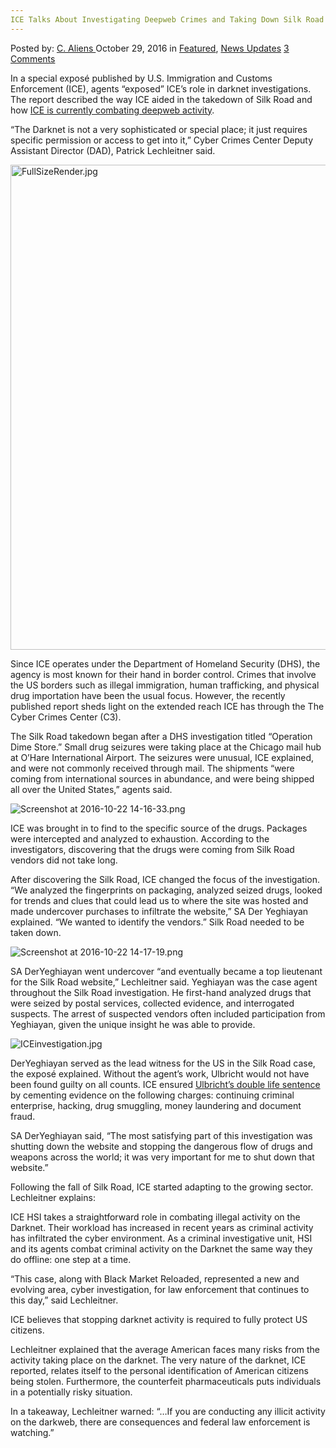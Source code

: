 ```yaml
---
ICE Talks About Investigating Deepweb Crimes and Taking Down Silk Road
---
```

<article class="post-listing post-16155 post type-post status-publish format-standard has-post-thumbnail hentry  tag-crimes tag-deepweb tag-ice tag-investigating tag-talks">
    <div class="post-inner">
        <span>Posted by: <a href="https://www.deepdotweb.com/author/caliens/" title="">C. Aliens </a></span>
    <span>October 29, 2016</span>
    <span>in <a href="https://www.deepdotweb.com/category/deepdot-news/" rel="category tag">Featured</a>, <a href="https://www.deepdotweb.com/category/news-updates/" rel="category tag">News Updates</a></span>
    <span><a href="https://www.deepdotweb.com/2016/10/29/ice-talks-investigating-deepweb-crimes-taking-silk-road/#comments">3 Comments</a></span>
    </p>
    <div class="clear"></div>
    <div class="entry">
    <p>In a special exposé published by U.S. Immigration and Customs Enforcement (ICE), agents “exposed” ICE’s role in darknet investigations. The report described the way ICE aided in the takedown of Silk Road and how <a href="https://www.ice.gov/features/darknet">ICE is currently combating deepweb activity</a>.</p>
    <p>“The Darknet is not a very sophisticated or special place; it just requires specific permission or access to get into it,” Cyber Crimes Center Deputy Assistant Director (DAD), Patrick Lechleitner said.</p>
    <p><img class="wp-image-16156 aligncenter" src="/imgs/2016/10/fullsizerender-jpg.jpeg" alt="FullSizeRender.jpg" width="885" height="776" srcset="/imgs/2016/10/fullsizerender-jpg.jpeg 2500w, /imgs/2016/10/fullsizerender-jpg-300x263.jpeg 300w, /imgs/2016/10/fullsizerender-jpg-1024x897.jpeg 1024w" sizes="(max-width: 885px) 100vw, 885px"/></p>
    <p>Since ICE operates under the Department of Homeland Security (DHS), the agency is most known for their hand in border control. Crimes that involve the US borders such as illegal immigration, human trafficking, and physical drug importation have been the usual focus. However, the recently published report sheds light on the extended reach ICE has through the The Cyber Crimes Center (C3).</p>
    <p>The Silk Road takedown began after a DHS investigation titled “Operation Dime Store.” Small drug seizures were taking place at the Chicago mail hub at O&#8217;Hare International Airport. The seizures were unusual, ICE explained, and were not commonly received through mail. The shipments “were coming from international sources in abundance, and were being shipped all over the United States,” agents said.</p>
    <p><img class="wp-image-16157 aligncenter" src="/imgs/2016/10/screenshot-at-2016-10-22-14-16-33-png.png" alt="Screenshot at 2016-10-22 14-16-33.png" srcset="/imgs/2016/10/screenshot-at-2016-10-22-14-16-33-png.png 738w, /imgs/2016/10/screenshot-at-2016-10-22-14-16-33-png-300x154.png 300w" sizes="(max-width: 738px) 100vw, 738px"/></p>
    <p>ICE was brought in to find to the specific source of the drugs. Packages were intercepted and analyzed to exhaustion. According to the investigators, discovering that the drugs were coming from Silk Road vendors did not take long.</p>
    <p>After discovering the Silk Road, ICE changed the focus of the investigation. “We analyzed the fingerprints on packaging, analyzed seized drugs, looked for trends and clues that could lead us to where the site was hosted and made undercover purchases to infiltrate the website,” SA Der Yeghiayan explained. “We wanted to identify the vendors.” Silk Road needed to be taken down.</p>
    <p><img class="wp-image-16158 aligncenter" src="/imgs/2016/10/screenshot-at-2016-10-22-14-17-19-png.png" alt="Screenshot at 2016-10-22 14-17-19.png" srcset="/imgs/2016/10/screenshot-at-2016-10-22-14-17-19-png.png 738w, /imgs/2016/10/screenshot-at-2016-10-22-14-17-19-png-300x150.png 300w, /imgs/2016/10/screenshot-at-2016-10-22-14-17-19-png-660x330.png 660w" sizes="(max-width: 738px) 100vw, 738px"/></p>
    <p>SA DerYeghiayan went undercover “and eventually became a top lieutenant for the Silk Road website,” Lechleitner said. Yeghiayan was the case agent throughout the Silk Road investigation. He first-hand analyzed drugs that were seized by postal services, collected evidence, and interrogated suspects. The arrest of suspected vendors often included participation from Yeghiayan, given the unique insight he was able to provide.</p>
    <p><img class="wp-image-16159 aligncenter" src="/imgs/2016/10/iceinvestigation-jpg.jpeg" alt="ICEinvestigation.jpg" srcset="/imgs/2016/10/iceinvestigation-jpg.jpeg 932w, /imgs/2016/10/iceinvestigation-jpg-300x151.jpeg 300w, /imgs/2016/10/iceinvestigation-jpg-660x330.jpeg 660w" sizes="(max-width: 932px) 100vw, 932px"/></p>
    <p>DerYeghiayan served as the lead witness for the US in the Silk Road case, the exposé explained. Without the agent’s work, Ulbricht would not have been found guilty on all counts. ICE ensured <a href="https://www.deepdotweb.com/2015/02/04/ross-ulbricht-found-guilty-running-silk-road-dread-pirate-roberts/">Ulbricht’s double life sentence</a> by cementing evidence on the following charges: continuing criminal enterprise, hacking, drug smuggling, money laundering and document fraud.</p>
    <p>SA DerYeghiayan said, “The most satisfying part of this investigation was shutting down the website and stopping the dangerous flow of drugs and weapons across the world; it was very important for me to shut down that website.”</p>
    <p>Following the fall of Silk Road, ICE started adapting to the growing sector. Lechleitner explains:</p>
    <p>ICE HSI takes a straightforward role in combating illegal activity on the Darknet. Their workload has increased in recent years as criminal activity has infiltrated the cyber environment. As a criminal investigative unit, HSI and its agents combat criminal activity on the Darknet the same way they do offline: one step at a time.</p>
    <p>“This case, along with Black Market Reloaded, represented a new and evolving area, cyber investigation, for law enforcement that continues to this day,” said Lechleitner.</p>
    <p>ICE believes that stopping darknet activity is required to fully protect US citizens.</p>
    <p>Lechleitner explained that the average American faces many risks from the activity taking place on the darknet. The very nature of the darknet, ICE reported, relates itself to the personal identification of American citizens being stolen. Furthermore, the counterfeit pharmaceuticals puts individuals in a potentially risky situation.</p>
    <p>In a takeaway, Lechleitner warned: “&#8230;If you are conducting any illicit activity on the darkweb, there are consequences and federal law enforcement is watching.”</p>
    </div>
    <span style="display:none"><a href="https://www.deepdotweb.com/tag/crimes/" rel="tag">crimes</a> <a href="https://www.deepdotweb.com/tag/deepweb/" rel="tag">deepweb</a> <a href="https://www.deepdotweb.com/tag/ice/" rel="tag">ice</a> <a href="https://www.deepdotweb.com/tag/investigating/" rel="tag">investigating</a>  <a href="https://www.deepdotweb.com/tag/talks/" rel="tag">talks</a></span> <span style="display:none" class="updated">2016-10-29</span>
    <div style="display:none" class="vcard author" itemprop="author" itemscope itemtype="http://schema.org/Person"><strong class="fn" itemprop="name"><a href="https://www.deepdotweb.com/author/caliens/" title="Posts by C. Aliens" rel="author">C. Aliens</a></strong></div>
    </div>
</article>

